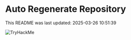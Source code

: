 # Auto Regenerate Repository

This README was last updated: 2025-03-26 10:51:39

 ![TryHackMe](https://tryhackme.com/badge/533634)
